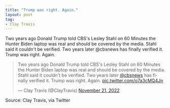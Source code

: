 ```yaml
---
title: "Trump was right. Again."
layout: post
tag:
- Clay Travis
---
```


Two years ago Donald Trump told CBS's Lesley Stahl on 60 Minutes the Hunter Biden laptop was real and should be covered by the media. Stahl said it couldn't be verified. Two years later @cbsnews has finally verified it. Trump was right. Again.

<blockquote class="twitter-tweet"><p lang="en" dir="ltr">Two years ago Donald Trump told CBS's Lesley Stahl on 60 Minutes the Hunter Biden laptop was real and should be covered by the media. Stahl said it couldn't be verified. Two years later <a href="https://twitter.com/CBSNews?ref_src=twsrc%5Etfw">@cbsnews</a> has finally verified it. Trump was right. Again. <a href="https://t.co/o7a3cMQ4Jn">pic.twitter.com/o7a3cMQ4Jn</a></p>&mdash; Clay Travis (@ClayTravis) <a href="https://twitter.com/ClayTravis/status/1594739678426587136?ref_src=twsrc%5Etfw">November 21, 2022</a></blockquote> <script async src="https://platform.twitter.com/widgets.js" charset="utf-8"></script>

Source: Clay Travis, via Twitter
